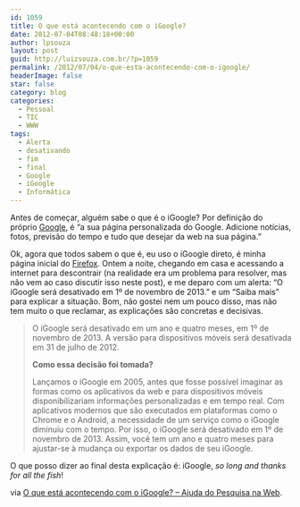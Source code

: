 ```yaml
---
id: 1059
title: O que está acontecendo com o iGoogle?
date: 2012-07-04T08:48:18+00:00
author: lpsouza
layout: post
guid: http://luizsouza.com.br/?p=1059
permalink: /2012/07/04/o-que-esta-acontecendo-com-o-igoogle/
headerImage: false
star: false
category: blog
categories:
  - Pessoal
  - TIC
  - WWW
tags:
  - Alerta
  - desativando
  - fim
  - final
  - Google
  - iGoogle
  - Informática
---
```

Antes de começar, alguém sabe o que é o iGoogle? Por definição do próprio <a title="Google" href="http://www.google.com" target="_blank">Google</a>, é &#8220;<span class="st">a sua página personalizada do Google. Adicione notícias, fotos, previsão do tempo e tudo que desejar da web na sua página.</span>&#8221;

Ok, agora que todos sabem o que é, eu uso o iGoogle direto, é minha página inicial do <a title="Firefox" href="http://www.mozilla.org/pt-BR/firefox/" target="_blank">Firefox</a>. Ontem a noite, chegando em casa e acessando a internet para descontrair (na realidade era um problema para resolver, mas não vem ao caso discutir isso neste post), e me deparo com um alerta: &#8220;<span><span class="header_promo">O iGoogle será desativado em 1º de novembro de 2013.</span></span>&#8221; e um &#8220;Saiba mais&#8221; para explicar a situação. Bom, não gostei nem um pouco disso, mas não tem muito o que reclamar, as explicações são concretas e decisivas.

> O iGoogle será desativado em um ano e quatro meses, em 1º de novembro de 2013. A versão para dispositivos móveis será desativada em 31 de julho de 2012.
> 
> **Como essa decisão foi tomada?**
> 
> Lançamos o iGoogle em 2005, antes que fosse possível imaginar as formas como os aplicativos da web e para dispositivos móveis disponibilizariam informações personalizadas e em tempo real. Com aplicativos modernos que são executados em plataformas como o Chrome e o Android, a necessidade de um serviço como o iGoogle diminuiu com o tempo. Por isso, o iGoogle será desativado em 1º de novembro de 2013. Assim, você tem um ano e quatro meses para ajustar-se à mudança ou exportar os dados de seu iGoogle.

O que posso dizer ao final desta explicação é: iGoogle, _so long and thanks for all the fish_!

via [O que está acontecendo com o iGoogle? &#8211; Ajuda do Pesquisa na Web](http://support.google.com/websearch/bin/answer.py?hl=pt-BR&answer=2664197).
